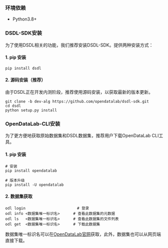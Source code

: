 ### **环境依赖**

- Python3.8+

### **DSDL-SDK安装**

为了使用DSDL相关的功能，我们推荐安装DSDL-SDK。提供两种安装方式：

#### 1. pip 安装

```shell
pip install dsdl
```

#### 2. 源码安装（推荐）

由于DSDL正在开发内测阶段，推荐使用源码安装，以获取最新的版本更新。

```shell
git clone -b dev-alg https://github.com/opendatalab/dsdl-sdk.git
cd dsdl
python setup.py install
```

### **OpenDataLab-CLI安装**

为了更方便地获取原始数据集和DSDL数据集，推荐用户下载OpenDataLab CLI工具。

#### 1. pip 安装

```shell
# 安装
pip install opendatalab

# 版本升级
pip install -U opendatalab
```

#### 2. 数据集获取

```shell
odl login                       # 登录
odl info <数据集唯一标识名>      # 查看此数据集的元数据
odl ls   <数据集唯一标识名>      # 查看此数据集的文件列表
odl get  <数据集唯一标识名>      # 下载此数据集
```

数据集唯一标识名可以在[OpenDataLab官网](https://opendatalab.com/)获取，此外，数据集也可以从网页端直接下载。
